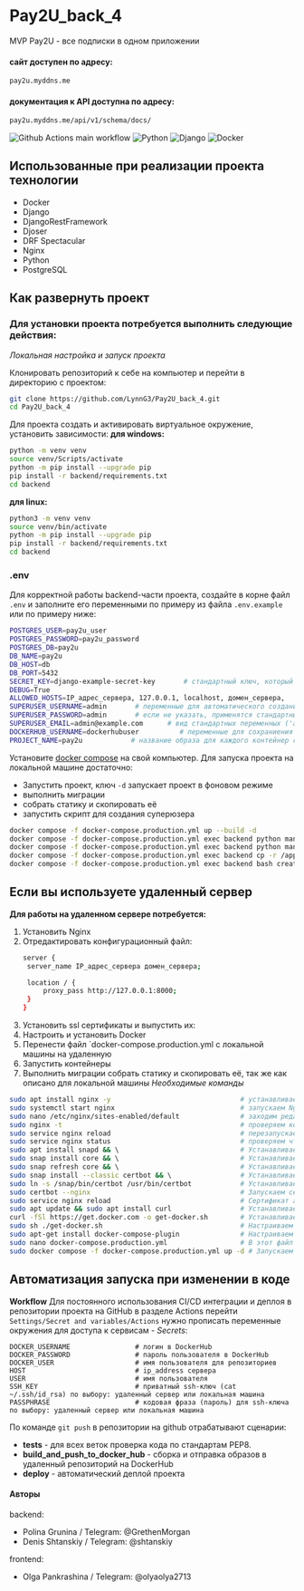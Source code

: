 # __Pay2U_back_4__
MVP Pay2U - все подписки в одном приложении

#### сайт доступен по адресу:
```bash
pay2u.myddns.me
```

#### документация к API доступна по адресу:
```bash
pay2u.myddns.me/api/v1/schema/docs/
```

![Github Actions main workflow](https://github.com/LynnG3/Pay2U_back_4/actions/workflows/main.yml/badge.svg)
![Python](https://img.shields.io/badge/python-3670A0?style=for-the-badge&logo=python&logoColor=ffdd54)
![Django](https://img.shields.io/badge/Django-092E20?style=for-the-badge&logo=django&logoColor=20B2AA)
![Docker](https://img.shields.io/badge/docker-%230db7ed.svg?style=for-the-badge&logo=docker&logoColor=white)

## Использованные при реализации проекта технологии
 - Docker
 - Django
 - DjangoRestFramework
 - Djoser
 - DRF Spectacular
 - Nginx
 - Python
 - PostgreSQL

## __Как развернуть проект__

### Для установки проекта потребуется выполнить следующие действия:

_Локальная настройка и запуск проекта_

Клонировать репозиторий к себе на компьютер и перейти в директорию с проектом:
```bash
git clone https://github.com/LynnG3/Pay2U_back_4.git
cd Pay2U_back_4
```
Для проекта создать и активировать виртуальное окружение, установить зависимости:
__для windows:__
```bash
python -m venv venv
source venv/Scripts/activate
python -m pip install --upgrade pip
pip install -r backend/requirements.txt
cd backend
```
__для linux:__
```bash
python3 -m venv venv
source venv/bin/activate
python -m pip install --upgrade pip
pip install -r backend/requirements.txt
cd backend
```
### .env
Для корректной работы backend-части проекта, создайте в корне файл `.env` и заполните его переменными по примеру из файла `.env.example` или по примеру ниже:
```bash
POSTGRES_USER=pay2u_user
POSTGRES_PASSWORD=pay2u_password
POSTGRES_DB=pay2u
DB_NAME=pay2u
DB_HOST=db
DB_PORT=5432
SECRET_KEY=django-example-secret-key       # стандартный ключ, который создается при старте проекта
DEBUG=True
ALLOWED_HOSTS=IP_адрес_сервера, 127.0.0.1, localhost, домен_сервера,
SUPERUSER_USERNAME=admin       # переменные для автоматического создания суперюзера,
SUPERUSER_PASSWORD=admin       # если не указать, применятся стандартные из скрипта
SUPERUSER_EMAIL=admin@example.com      # вид стандартных переменных ('admin', 'admin@example.com, 'admin')
DOCKERHUB_USERNAME=dockerhubuser          # переменные для сохраниения образов на докер хаб пользователя/организации и тд
PROJECT_NAME=pay2u            # название образа для каждого контейнер сопоставимо с названием проекта
```

Установите [docker compose](https://www.docker.com/) на свой компьютер.
Для запуска проекта на локальной машине достаточно:
* Запустить проект, ключ `-d` запускает проект в фоновом режиме
* выполнить миграции
* собрать статику и скопировать её
* запустить скрипт для создания суперюзера
```bash
docker compose -f docker-compose.production.yml up --build -d
docker compose -f docker-compose.production.yml exec backend python manage.py migrate
docker compose -f docker-compose.production.yml exec backend python manage.py collectstatic  && \
docker compose -f docker-compose.production.yml exec backend cp -r /app/static_backend/. /backend_static/static/
docker compose -f docker-compose.production.yml exec backend bash create_superuser_script.sh
```

## Если вы используете удаленный сервер
__Для работы на удаленном сервере потребуется:__
1. Установить Nginx
2. Отредактировать конфигурационный файл:
   ```bash
   server {
    server_name IP_адрес_сервера домен_сервера;

    location / {
        proxy_pass http://127.0.0.1:8000;
    }
   }
   ```
3. Установить ssl сертификаты и выпустить их:
4. Настроить и установить Docker
5. Перенести файл `docker-compose.production.yml с локальной машины на удаленную
6. Запустить контейнеры
7. Выполнить миграции собрать статику и скопировать её, так же как описано для локальной машины
   _Необходимые команды_
```bash
sudo apt install nginx -y                                # устанавливаем Nginx
sudo systemctl start nginx                               # запускаем Nginx
sudo nano /etc/nginx/sites-enabled/default               # заходим редактировать файл конфигурации
sudo nginx -t                                            # проверяем корректность настроек
sudo service nginx reload                                # перезапускаем Nginx
sudo service nginx status                                # проверяем что Nginx запущен и работает без ошибок
sudo apt install snapd && \                              # Устанавливаем certbot для получения SSL-сертификата
sudo snap install core && \                              # Устанавливаем certbot для получения SSL-сертификата
sudo snap refresh core && \                              # Устанавливаем certbot для получения SSL-сертификата
sudo snap install --classic certbot && \                 # Устанавливаем certbot для получения SSL-сертификата
sudo ln -s /snap/bin/certbot /usr/bin/certbot            # Устанавливаем certbot для получения SSL-сертификата
sudo certbot --nginx                                     # Запускаем certbot получаем SSL-сертификат
sudo service nginx reload                                # Сертификат автоматически сохранится в конфигурации Nginx
sudo apt update && sudo apt install curl                 # Устанавливаем Docker
curl -fSl https://get.docker.com -o get-docker.sh        # Устанавливаем Docker
sudo sh ./get-docker.sh                                  # Настраиваем Docker
sudo apt-get install docker-compose-plugin               # Настраиваем Docker
sudo nano docker-compose.production.yml                  # В этот файл перенесем содержимое из файла на локальной машине
sudo docker compose -f docker-compose.production.yml up -d # Запускаем контейнеры на удаленном сервере в фоновом режиме
```
## Автоматизация запуска при изменении в коде

__Workflow__
Для постоянного использования CI/CD интеграции и деплоя в репозитории проекта на GitHub в разделе Actions
перейти `Settings/Secret and variables/Actions` нужно прописать переменные окружения для доступа к сервисам - _Secrets_:

```
DOCKER_USERNAME                # логин в DockerHub
DOCKER_PASSWORD                # пароль пользователя в DockerHub
DOCKER_USER                    # имя пользователя для репозиториев
HOST                           # ip_address сервера
USER                           # имя пользователя
SSH_KEY                        # приватный ssh-ключ (cat ~/.ssh/id_rsa) по выбору: удаленный сервер или локальная машина
PASSPHRASE                     # кодовая фраза (пароль) для ssh-ключа по выбору: удаленный сервер или локальная машина
```
По команде `git push` в репозитории на github отрабатывают сценарии:
* __tests__ - для всех веток проверка кода по стандартам PEP8.
* __build_and_push_to_docker_hub__ - сборка и отправка образов в удаленный репозиторий на DockerHub
* __deploy__ - автоматический деплой проекта



#### Авторы

backend:
- Polina Grunina /
Telegram: @GrethenMorgan
- Denis Shtanskiy /
Telegram: @shtanskiy

frontend:
- Olga Pankrashina /
Telegram: @olyaolya2713
